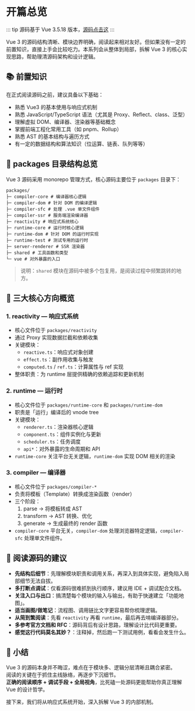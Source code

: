 # 开篇总览

::: tip
源码基于 Vue 3.5.18 版本，[源码点击这](https://github.com/chenachen/vue-core-analysis)
:::


Vue 3 的源码结构清晰、模块边界明确，阅读起来相对友好。但如果没有一定的前置知识，直接上手会比较吃力。本系列会从整体到局部，拆解 Vue 3 的核心实现思路，帮助理清源码架构和设计逻辑。

## 📚 前置知识

在正式阅读源码之前，建议具备以下基础：

- 熟悉 Vue3 的基本使用与响应式机制
- 熟悉 JavaScript/TypeScript 语法（尤其是 Proxy、Reflect、class、泛型）
- 理解虚拟 DOM、编译器、渲染器等基础概念
- 掌握前端工程化常用工具（如 pnpm、Rollup）
- 熟悉 AST 的基本结构与遍历方式
- 有一定的数据结构和算法知识（位运算、链表、队列等等）

## 📂 packages 目录结构总览

Vue 3 源码采用 monorepo 管理方式，核心源码主要位于 `packages` 目录下：

```text
packages/
├─ compiler-core # 编译器核心逻辑
├─ compiler-dom # 针对 DOM 的编译逻辑
├─ compiler-sfc # 处理 .vue 单文件组件
├─ compiler-ssr # 服务端渲染编译器
├─ reactivity # 响应式系统核心
├─ runtime-core # 运行时核心逻辑
├─ runtime-dom # 针对 DOM 的运行时实现
├─ runtime-test # 测试专用的运行时
├─ server-renderer # SSR 渲染器
├─ shared # 工具函数和类型
└─ vue # 对外暴露的入口
```


> 说明：`shared` 模块在源码中被多个包复用，是阅读过程中频繁跳转的地方。

## 🧠 三大核心方向概览

### 1. reactivity — 响应式系统

- 核心文件位于 `packages/reactivity`
- 通过 Proxy 实现数据拦截和依赖收集
- 关键模块：
    - `reactive.ts`：响应式对象创建
    - `effect.ts`：副作用收集与触发
    - `computed.ts` / `ref.ts`：计算属性与 ref 实现
- 整体职责：为 runtime 层提供精确的依赖追踪和更新机制

### 2. runtime — 运行时

- 核心文件位于 `packages/runtime-core` 和 `packages/runtime-dom`
- 职责是「运行」编译后的 vnode tree
- 关键模块：
    - `renderer.ts`：渲染器核心逻辑
    - `component.ts`：组件实例化与更新
    - `scheduler.ts`：任务调度
    - `api*`：对外暴露的生命周期和 API
- `runtime-core` 关注平台无关逻辑，`runtime-dom` 实现 DOM 相关的渲染

### 3. compiler — 编译器

- 核心文件位于 `packages/compiler-*`
- 负责将模板（Template）转换成渲染函数（render）
- 三个阶段：
    1. parse → 将模板转成 AST
    2. transform → AST 转换、优化
    3. generate → 生成最终的 render 函数
- `compiler-core` 平台无关，`compiler-dom` 处理浏览器特定逻辑，`compiler-sfc` 处理单文件组件。

## 🧭 阅读源码的建议

- **先结构后细节**：先理解模块职责和调用关系，再深入到具体实现，避免陷入局部细节无法自拔。
- **多打断点调试**：仅看源码很难抓到执行顺序，建议用 IDE + 调试配合文档。
- **关注入口与出口**：搞清楚每个模块的输入与输出，有助于快速建立「功能地图」。
- **适当画图/做笔记**：流程图、调用链比文字更容易帮你梳理逻辑。
- **从简到繁阅读**：先看 `reactivity` 再看 `runtime`，最后再去啃编译器部分。
- **多参考官方文档和 RFC**：源码背后有设计思路，理解设计比代码更重要。
- **感觉这行代码莫名其妙？**：注释掉，然后跑一下测试用例，看看会发生什么。

## 📝 小结

Vue 3 的源码本身并不晦涩，难点在于模块多、逻辑分层清晰且耦合紧密。  
阅读的关键在于抓住主线脉络，再逐步下沉细节。  
**正确的阅读顺序 + 调试手段 + 全局视角**，比死磕一处源码更能帮助你真正理解 Vue 的设计哲学。

接下来，我们将从响应式系统开始，深入拆解 Vue 3 的内部机制。
